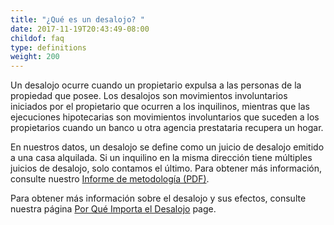 ```yaml
---
title: "¿Qué es un desalojo? "
date: 2017-11-19T20:43:49-08:00
childof: faq
type: definitions
weight: 200
---
```

Un desalojo ocurre cuando un propietario expulsa a las personas de la propiedad que posee. Los desalojos son movimientos involuntarios iniciados por el propietario que ocurren a los inquilinos, mientras que las ejecuciones hipotecarias son movimientos involuntarios que suceden a los propietarios cuando un banco u otra agencia prestataria recupera un hogar.

En nuestros datos, un desalojo se define como un juicio de desalojo emitido a una casa alquilada. Si un inquilino en la misma dirección tiene múltiples juicios de desalojo, solo contamos el último. Para obtener más información, consulte nuestro <a href="#">Informe de metodología (PDF)</a>.

Para obtener más información sobre el desalojo y sus efectos, consulte nuestra página [Por Qué Importa el Desalojo](/why-eviction-matters) page.